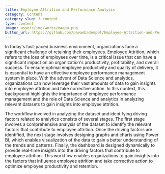 ```yaml
---
title: Employee Attrition and Performance Analysis
category: Content
category_slug: f-content
type: content
image: assets/img/works/eaapa.png
button_url: https://github.com/pavanbadempet/Employee-Attrition-and-Performance-Analysis
---
```


In today's fast-paced business environment, organizations face a significant challenge of retaining their employees. Employee Attrition, which refers to the loss of employees over time, is a critical issue that can have a significant impact on an organization's productivity, profitability, and overall success. To ensure optimal employee productivity and quality of delivery, it is essential to have an effective employee performance management system in place. With the advent of Data Science and analytics, organizations can now leverage their vast amounts of data to gain insights into employee attrition and take corrective action. In this context, this background highlights the importance of employee performance management and the role of Data Science and analytics in analyzing relevant datasets to gain insights into employee attrition.

The workflow involved in analyzing the dataset and identifying driving factors related to analytics consists of several stages. The first stage involves a comprehensive analysis of the dataset to identify the relevant factors that contribute to employee attrition. Once the driving factors are identified, the next stage involves designing graphs and charts using Power BI, which enables visualization of the data to gain a better understanding of the trends and patterns. Finally, the dashboard is designed dynamically to provide real-time insights into the driving factors that contribute to employee attrition. This workflow enables organizations to gain insights into the factors that influence employee attrition and take corrective action to optimize employee productivity and retention.